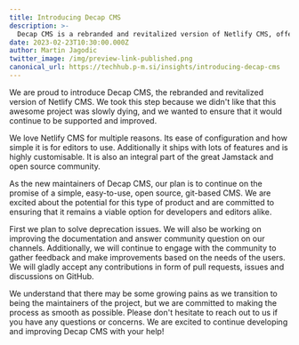 ```yaml
---
title: Introducing Decap CMS
description: >-
  Decap CMS is a rebranded and revitalized version of Netlify CMS, offering a simple, easy-to-use, open source, git-based CMS.
date: 2023-02-23T10:30:00.000Z
author: Martin Jagodic
twitter_image: /img/preview-link-published.png
canonical_url: https://techhub.p-m.si/insights/introducing-decap-cms
---
```

We are proud to introduce Decap CMS, the rebranded and revitalized version of Netlify CMS. We took this step because we didn't like that this awesome project was slowly dying, and we wanted to ensure that it would continue to be supported and improved.

We love Netlify CMS for multiple reasons. Its ease of configuration and how simple it is for editors to use. Additionally it ships with lots of features and is highly customisable. It is also an integral part of the great Jamstack and open source community.

As the new maintainers of Decap CMS, our plan is to continue on the promise of a simple, easy-to-use, open source, git-based CMS. We are excited about the potential for this type of product and are committed to ensuring that it remains a viable option for developers and editors alike.

First we plan to solve deprecation issues. We will also be working on improving the documentation and answer community question on our channels. Additionally, we will continue to engage with the community to gather feedback and make improvements based on the needs of the users. We will gladly accept any contributions in form of pull requests, issues and discussions on GitHub.

We understand that there may be some growing pains as we transition to being the maintainers of the project, but we are committed to making the process as smooth as possible. Please don't hesitate to reach out to us if you have any questions or concerns. We are excited to continue developing and improving Decap CMS with your help!
